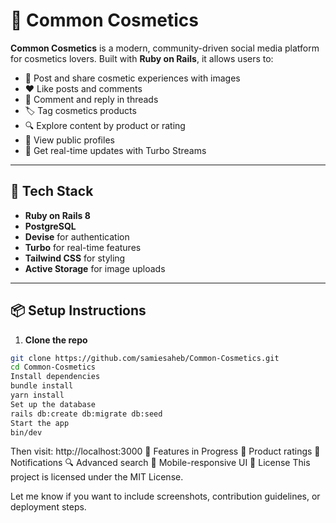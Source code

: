 # 🧴 Common Cosmetics

**Common Cosmetics** is a modern, community-driven social media platform for cosmetics lovers. Built with **Ruby on Rails**, it allows users to:

- 💬 Post and share cosmetic experiences with images
- ❤️ Like posts and comments
- 🧵 Comment and reply in threads
- 🏷️ Tag cosmetics products
- 🔍 Explore content by product or rating
- 👤 View public profiles
- 🔔 Get real-time updates with Turbo Streams

---

## 🚀 Tech Stack

- **Ruby on Rails 8**
- **PostgreSQL**
- **Devise** for authentication
- **Turbo** for real-time features
- **Tailwind CSS** for styling
- **Active Storage** for image uploads

---

## 📦 Setup Instructions

1. **Clone the repo**

```bash
git clone https://github.com/samiesaheb/Common-Cosmetics.git
cd Common-Cosmetics
Install dependencies
bundle install
yarn install
Set up the database
rails db:create db:migrate db:seed
Start the app
bin/dev
```
Then visit: http://localhost:3000
📌 Features in Progress
🌟 Product ratings
🔔 Notifications
🔍 Advanced search
📱 Mobile-responsive UI
📄 License
This project is licensed under the MIT License.

Let me know if you want to include screenshots, contribution guidelines, or deployment steps.
